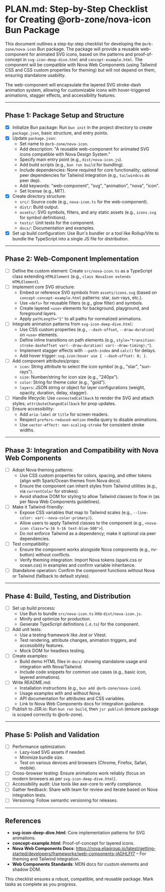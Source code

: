 # PLAN.md: Step-by-Step Checklist for Creating @orb-zone/nova-icon Bun Package

This document outlines a step-by-step checklist for developing the `@orb-zone/nova-icon` Bun package. The package will provide a reusable web-component for animated SVG icons, based on the patterns and proof-of-concept in `svg-icon-deep-dive.html` and `concept-example.html`. The component will be compatible with Nova Web Components (using Tailwind CSS and CSS custom properties for theming) but will not depend on them, ensuring standalone usability.

The web-component will encapsulate the layered SVG stroke-dash animation system, allowing for customizable icons with hover-triggered animations, stagger effects, and accessibility features.

---

## Phase 1: Package Setup and Structure

- [x] Initialize Bun package: Run `bun init` in the project directory to create `package.json`, basic structure, and entry points.
- [x] Update `package.json`:
  - Set name to `@orb-zone/nova-icon`.
  - Add description: "A reusable web-component for animated SVG icons compatible with Nova Design System."
  - Specify main entry point (e.g., `dist/nova-icon.js`).
  - Add build scripts (e.g., `bun run build` for bundling).
  - Include dependencies: None required for core functionality; optional peer dependencies for Tailwind integration (e.g., `tailwindcss` as peer dep).
  - Add keywords: "web-component", "svg", "animation", "nova", "icon".
  - Set license (e.g., MIT).
- [x] Create directory structure:
  - `src/`: Source code (e.g., `nova-icon.ts` for the web-component).
  - `dist/`: Build output.
  - `assets/`: SVG symbols, filters, and any static assets (e.g., `icons.svg` for symbol definitions).
  - `tests/`: Unit tests for the component.
  - `docs/`: Documentation and examples.
- [x] Set up build configuration: Use Bun's bundler or a tool like Rollup/Vite to bundle the TypeScript into a single JS file for distribution.

---

## Phase 2: Web-Component Implementation

- [ ] Define the custom element: Create `src/nova-icon.ts` as a TypeScript class extending `HTMLElement` (e.g., `class NovaIcon extends HTMLElement`).
- [ ] Implement core SVG structure:
  - Embed or reference SVG symbols from `assets/icons.svg` (based on `concept-concept-example.html` patterns: star, sun-rays, etc.).
  - Use `<defs>` for reusable filters (e.g., glow filter) and symbols.
  - Create layered `<use>` elements for background, playground, and foreground layers.
  - Apply `pathLength="1"` to all paths for normalized animations.
- [ ] Integrate animation patterns from `svg-icon-deep-dive.html`:
  - Use CSS custom properties (e.g., `--dash-offset`, `--draw-duration`) on `<use>` elements.
  - Define inline transitions on path elements (e.g., `style="transition: stroke-dashoffset var(--draw-duration) var(--draw-timing);"`).
  - Implement stagger effects with `--path-index` and `calc()` for delays.
  - Add hover trigger: `svg.icon:hover use { --dash-offset: 0; }`.
- [ ] Add component attributes/props:
  - `icon`: String attribute to select the icon symbol (e.g., "star", "sun-rays").
  - `size`: Number/string for icon size (e.g., "240px").
  - `color`: String for theme color (e.g., "gold").
  - `layers`: JSON string or object for layer configurations (weight, opacity, duration, delay, stagger).
- [ ] Handle lifecycle: Use `connectedCallback` to render the SVG and attach styles; `attributeChangedCallback` for prop updates.
- [ ] Ensure accessibility:
  - Add `aria-label` or `title` for screen readers.
  - Respect `prefers-reduced-motion` media query to disable animations.
  - Use `vector-effect: non-scaling-stroke` for consistent stroke widths.

---

## Phase 3: Integration and Compatibility with Nova Web Components

- [ ] Adopt Nova theming patterns:
  - Use CSS custom properties for colors, spacing, and other tokens (align with Spark/Ocean themes from Nova docs).
  - Ensure the component can inherit styles from Tailwind utilities (e.g., via `currentColor` for strokes).
  - Avoid shadow DOM for styling to allow Tailwind classes to flow in (as per Nova Web Components guidelines).
- [ ] Make it Tailwind-friendly:
  - Expose CSS variables that map to Tailwind scales (e.g., `--line-color: var(--nova-color-primary)`).
  - Allow users to apply Tailwind classes to the component (e.g., `<nova-icon class="w-16 h-16 text-blue-500">`).
  - Do not enforce Tailwind as a dependency; make it optional via peer dependencies.
- [ ] Test compatibility:
  - Ensure the component works alongside Nova components (e.g., nv-button) without conflicts.
  - Verify theming integration: Import Nova tokens (spark.css or ocean.css) in examples and confirm variable inheritance.
- [ ] Standalone operation: Confirm the component functions without Nova or Tailwind (fallback to default styles).

---

## Phase 4: Build, Testing, and Distribution

- [ ] Set up build process:
  - Use Bun to bundle `src/nova-icon.ts` into `dist/nova-icon.js`.
  - Minify and optimize for production.
  - Generate TypeScript definitions (`.d.ts`) for the component.
- [ ] Add unit tests:
  - Use a testing framework like Jest or Vitest.
  - Test rendering, attribute changes, animation triggers, and accessibility features.
  - Mock DOM for headless testing.
- [ ] Create examples:
  - Build demo HTML files in `docs/` showing standalone usage and integration with Nova/Tailwind.
  - Include code snippets for common use cases (e.g., basic icon, layered animations).
- [ ] Write README.md:
  - Installation instructions (e.g., `bun add @orb-zone/nova-icon`).
  - Usage examples with and without Nova.
  - API documentation for attributes and CSS variables.
  - Link to Nova Web Components docs for integration guidance.
- [ ] Publish to JSR.io: Run `bun run build`, then `jsr publish` (ensure package is scoped correctly to @orb-zone).

---

## Phase 5: Polish and Validation

- [ ] Performance optimization:
  - Lazy-load SVG assets if needed.
  - Minimize bundle size.
  - Test on various devices and browsers (Chrome, Firefox, Safari, mobile).
- [ ] Cross-browser testing: Ensure animations work reliably (focus on modern browsers as per `svg-icon-deep-dive.html`).
- [ ] Accessibility audit: Use tools like axe-core to verify compliance.
- [ ] Gather feedback: Share with team for review and iterate based on Nova integration tests.
- [ ] Versioning: Follow semantic versioning for releases.

---

## References

- **svg-icon-deep-dive.html**: Core implementation patterns for SVG animations.
- **concept-example.html**: Proof-of-concept for layered icons.
- **Nova Web Components Docs**: https://nova.eliagroup.io/latest/getting-started/developers/frameworks/web-components-iAGHLFf7 – For theming and Tailwind integration.
- **Web Components Standards**: MDN docs for custom elements and shadow DOM.

This checklist ensures a robust, compatible, and reusable package. Mark tasks as complete as you progress.

